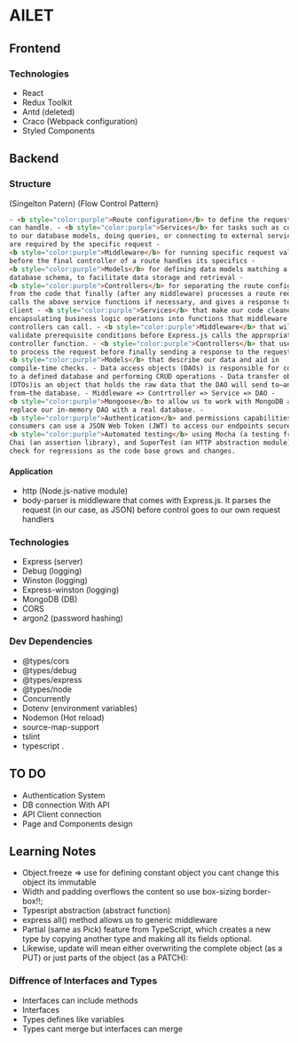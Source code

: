 # AILET

## Frontend

### Technologies

- React
- Redux Toolkit
- Antd (deleted)
- Craco (Webpack configuration)
- Styled Components

## Backend

### Structure

(Singelton Patern)
(Flow Control Pattern)

```html
- <b style="color:purple">Route configuration</b> to define the requests our API
can handle. - <b style="color:purple">Services</b> for tasks such as connecting
to our database models, doing queries, or connecting to external services that
are required by the specific request -
<b style="color:purple">Middleware</b> for running specific request validations
before the final controller of a route handles its specifics -
<b style="color:purple">Models</b> for defining data models matching a given
database schema, to facilitate data storage and retrieval -
<b style="color:purple">Controllers</b> for separating the route configuration
from the code that finally (after any middleware) processes a route request,
calls the above service functions if necessary, and gives a response to the
client - <b style="color:purple">Services</b> that make our code cleaner by
encapsulating business logic operations into functions that middleware and
controllers can call. - <b style="color:purple">Middleware</b> that will
validate prerequisite conditions before Express.js calls the appropriate
controller function. - <b style="color:purple">Controllers</b> that use services
to process the request before finally sending a response to the requester. -
<b style="color:purple">Models</b> that describe our data and aid in
compile-time checks. - Data access objects (DAOs) is responsible for connecting
to a defined database and performing CRUD operations - Data transfer objects
(DTOs)is an object that holds the raw data that the DAO will send to—and receive
from—the database. - Middleware => Contrtroller => Service => DAO -
<b style="color:purple">Mongoose</b> to allow us to work with MongoDB and
replace our in-memory DAO with a real database. -
<b style="color:purple">Authentication</b> and permissions capabilities so API
consumers can use a JSON Web Token (JWT) to access our endpoints securely. -
<b style="color:purple">Automated testing</b> using Mocha (a testing framework),
Chai (an assertion library), and SuperTest (an HTTP abstraction module) to help
check for regressions as the code base grows and changes.
```

#### Application

- http (Node.js-native module)
- body-parser is middleware that comes with Express.js. It parses the request (in our case, as JSON) before control goes to our own request handlers

### Technologies

- Express (server)
- Debug (logging)
- Winston (logging)
- Express-winston (logging)
- MongoDB (DB)
- CORS
- argon2 (password hashing)

### Dev Dependencies

- @types/cors
- @types/debug
- @types/express
- @types/node
- Concurrently
- Dotenv (environment variables)
- Nodemon (Hot reload)
- source-map-support
- tslint
- typescript
  .

## TO DO

- Authentication System
- DB connection With API
- API Client connection
- Page and Components design

## Learning Notes

- Object.freeze => use for defining constant object you cant change this object its immutable
- Width and padding overflows the content so use box-sizing border-box!!;
- Typesript abstraction (abstract function)
- express all() method allows us to generic middleware
- Partial (same as Pick) feature from TypeScript, which creates a new type by copying another type and making all its fields optional.
- Likewise, update will mean either overwriting the complete object (as a PUT) or just parts of the object (as a PATCH):

### Diffrence of Interfaces and Types

- Interfaces can include methods
- Interfaces
- Types defines like variables
- Types cant merge but interfaces can merge
